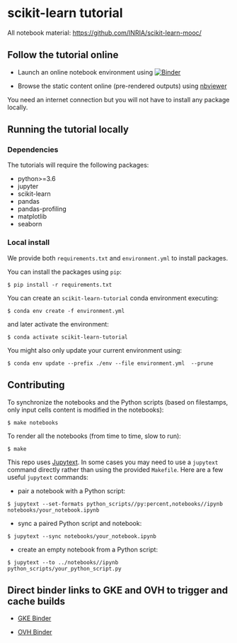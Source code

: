 # scikit-learn tutorial

All notebook material: https://github.com/INRIA/scikit-learn-mooc/

## Follow the tutorial online

- Launch an online notebook environment using [![Binder](https://mybinder.org/badge_logo.svg)](
               https://mybinder.org/v2/gh/INRIA/scikit-learn-tutorial/master?urlpath=lab)

- Browse the static content online (pre-rendered outputs) using [nbviewer](
  https://nbviewer.jupyter.org/github/INRIA/scikit-learn-tutorial/tree/master/rendered_notebooks/)

You need an internet connection but you will not have to install any package
locally.


## Running the tutorial locally

### Dependencies

The tutorials will require the following packages:

* python>=3.6
* jupyter
* scikit-learn
* pandas
* pandas-profiling
* matplotlib
* seaborn

### Local install

We provide both `requirements.txt` and `environment.yml` to install packages.

You can install the packages using `pip`:

```
$ pip install -r requirements.txt
```

You can create an `scikit-learn-tutorial` conda environment executing:

```
$ conda env create -f environment.yml
```

and later activate the environment:

```
$ conda activate scikit-learn-tutorial
```

You might also only update your current environment using:

```
$ conda env update --prefix ./env --file environment.yml  --prune
```

## Contributing

To synchronize the notebooks and the Python scripts (based on filestamps, only
input cells content is modified in the notebooks):

```
$ make notebooks
```

To render all the notebooks (from time to time, slow to run):

```
$ make
```

This repo uses [Jupytext](https://jupytext.readthedocs.io/). In some cases you
may need to use a `jupytext` command directly rather than using the provided
`Makefile`. Here are a few useful `jupytext` commands:
- pair a notebook with a Python script:
```
$ jupytext --set-formats python_scripts//py:percent,notebooks//ipynb notebooks/your_notebook.ipynb
```
- sync a paired Python script and notebook:
```
$ jupytext --sync notebooks/your_notebook.ipynb
```
- create an empty notebook from a Python script:
```
$ jupytext --to ../notebooks//ipynb python_scripts/your_python_script.py
```

## Direct binder links to GKE and OVH to trigger and cache builds

- [GKE Binder](https://gke.mybinder.org/v2/gh/lesteve/scikit-learn-tutorial/master?urlpath=lab)

- [OVH Binder](https://ovh.mybinder.org/v2/gh/lesteve/scikit-learn-tutorial/master?urlpath=lab)
